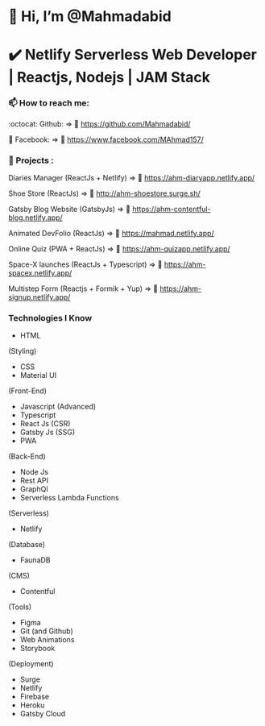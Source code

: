 # 👋 Hi, I’m @Mahmadabid

# ✔️ Netlify Serverless Web Developer | Reactjs, Nodejs | JAM Stack

### 📫 How to reach me:

:octocat: Github: => 🔗 https://github.com/Mahmadabid/

🔵 Facebook: => 🔗 https://www.facebook.com/MAhmad157/

### 🏅 Projects :

Diaries Manager (ReactJs + Netlify) => 🔗 https://ahm-diaryapp.netlify.app/

Shoe Store (ReactJs) => 🔗 http://ahm-shoestore.surge.sh/

Gatsby Blog Website (GatsbyJs) => 🔗 https://ahm-contentful-blog.netlify.app/

Animated DevFolio (ReactJs) => 🔗 https://mahmad.netlify.app/

Online Quiz (PWA + ReactJs) => 🔗 https://ahm-quizapp.netlify.app/

Space-X launches (ReactJs + Typescript) => 🔗 https://ahm-spacex.netlify.app/

Multistep Form (Reactjs + Formik + Yup) => 🔗 https://ahm-signup.netlify.app/

### Technologies I Know

* HTML

(Styling)

* CSS
* Material UI

(Front-End)

* Javascript (Advanced)
* Typescript
* React Js (CSR)
* Gatsby Js (SSG)
* PWA

(Back-End)

* Node Js
* Rest API
* GraphQl
* Serverless Lambda Functions

(Serverless) 

* Netlify

(Database)

* FaunaDB

(CMS)

* Contentful

(Tools)

* Figma
* Git (and Github)
* Web Animations
* Storybook

(Deployment)

* Surge
* Netlify
* Firebase
* Heroku
* Gatsby Cloud
